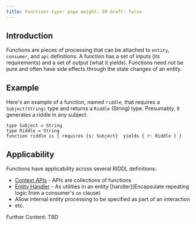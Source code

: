 ```yaml
---
title: Functions type: page weight: 50 draft: false
---
```


## Introduction
Functions are pieces of processing that can be attached to `entity`, `consumer`, 
and `api` definitions.  A function has a set of inputs (its requirements) and a 
set of output (what it yields). Functions need not be pure and often 
have side effects through the state changes of an entity.   

## Example
Here's an example of a function, named `riddle`, that requires a 
`Subject(String)` type and returns a `Riddle` (String) type. Presumably, 
it generates a riddle in any subject. 
```riddl
type Subject = String
type Riddle = String
function riddle is { requires {s: Subject}  yields { r: Riddle } }  
```
## Applicability
Functions have applicability across several RIDDL definitions:
* [Context APIs](../hierarchy/domain/context/api) - APIs are collections of 
  functions
* [Entity Handler](../hierarchy/domain/context/entity/handler) - As 
  utilities 
  in an entity 
  [handler](Encapsulate repeating logic from a 
  consumer's `on` 
  clause)
* Allow internal entity processing to be specified as part of an interaction
* etc.

Further Content: TBD

